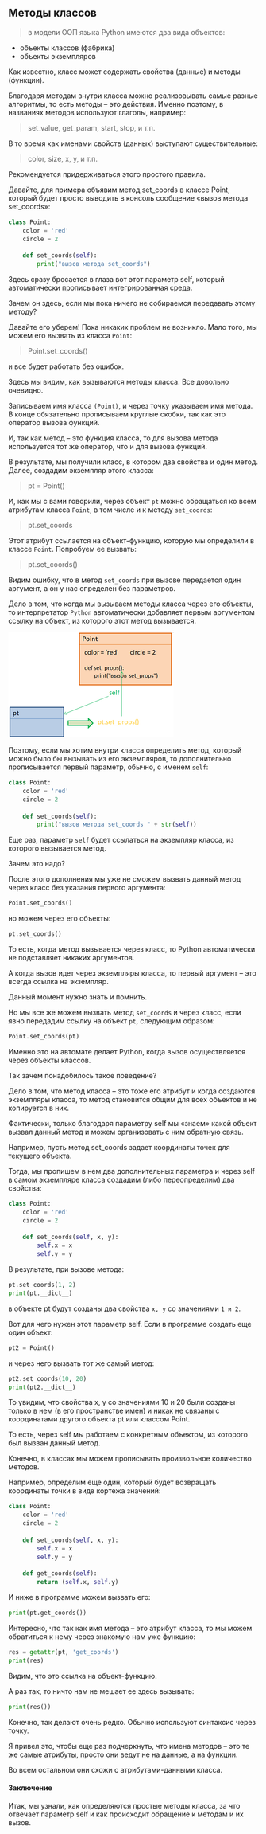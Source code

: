 ## Методы классов

> в модели ООП языка Python имеются два вида объектов:

* объекты классов (фабрика)
* объекты экземпляров

Как известно, класс может содержать свойства (данные) и методы (функции).

Благодаря методам внутри класса можно реализовывать самые разные алгоритмы, то есть методы – это действия. Именно поэтому, в названиях методов используют глаголы, например:

> set_value, get_param, start, stop, и т.п.

В то время как именами свойств (данных) выступают существительные:

> color, size, x, y, и т.п.

Рекомендуется придерживаться этого простого правила.

Давайте, для примера объявим метод set_coords в классе Point, который будет просто выводить в консоль сообщение «вызов метода set_coords»:
```python
class Point:
    color = 'red'
    circle = 2
 
    def set_coords(self):
        print("вызов метода set_coords")
```

Здесь сразу бросается в глаза вот этот параметр self, который автоматически прописывает интегрированная среда. 

Зачем он здесь, если мы пока ничего не собираемся передавать этому методу? 

Давайте его уберем! Пока никаких проблем не возникло. Мало того, мы можем его вызвать из класса `Point`:

> Point.set_coords()

и все будет работать без ошибок. 

Здесь мы видим, как вызываются методы класса. Все довольно очевидно. 

Записываем имя класса `(Point)`, и через точку указываем имя метода. В конце обязательно прописываем круглые скобки, так как это оператор вызова функций. 

И, так как метод – это функция класса, то для вызова метода используется тот же оператор, что и для вызова функций.

В результате, мы получили класс, в котором два свойства и один метод. Далее, создадим экземпляр этого класса:

> pt = Point()

И, как мы с вами говорили, через объект `pt` можно обращаться ко всем атрибутам класса `Point`, в том числе и к методу `set_coords`:

> pt.set_coords

Этот атрибут ссылается на объект-функцию, которую мы определили в классе `Point`. Попробуем ее вызвать:

> pt.set_coords()


Видим ошибку, что в метод `set_coords` при вызове передается один аргумент, а он у нас определен без параметров. 

Дело в том, что когда мы вызываем методы класса через его объекты, то интерпретатор `Python` автоматически добавляет первым аргументом ссылку на объект, из которого этот метод вызывается.

![](img/class-methods.png)

Поэтому, если мы хотим внутри класса определить метод, который можно было бы вызывать из его экземпляров, то дополнительно прописывается первый параметр, обычно, с именем `self`:

```python
class Point:
    color = 'red'
    circle = 2
 
    def set_coords(self):
        print("вызов метода set_coords " + str(self))
```

Еще раз, параметр `self` будет ссылаться на экземпляр класса, из которого вызывается метод. 

Зачем это надо? 

После этого дополнения мы уже не сможем вызвать данный метод через класс без указания первого аргумента:

```python
Point.set_coords()
```

но можем через его объекты:

```python
pt.set_coords()
```

То есть, когда метод вызывается через класс, то Python автоматически не подставляет никаких аргументов.

А когда вызов идет через экземпляры класса, то первый аргумент – это всегда ссылка на экземпляр.

Данный момент нужно знать и помнить.

Но мы все же можем вызвать метод `set_coords` и через класс, если явно передадим ссылку на объект `pt`, следующим образом:

```python
Point.set_coords(pt)
```
Именно это на автомате делает Python, когда вызов осуществляется через объекты классов.

Так зачем понадобилось такое поведение? 

Дело в том, что метод класса – это тоже его атрибут и когда создаются экземпляры класса, то метод становится общим для всех объектов и не копируется в них. 

Фактически, только благодаря параметру self мы «знаем» какой объект вызвал данный метод и можем организовать с ним обратную связь.

Например, пусть метод set_coords задает координаты точек для текущего объекта. 

Тогда, мы пропишем в нем два дополнительных параметра и через self в самом экземпляре класса создадим (либо переопределим) два свойства:

```python
class Point:
    color = 'red'
    circle = 2
 
    def set_coords(self, x, y):
        self.x = x
        self.y = y
```
В результате, при вызове метода:

```python
pt.set_coords(1, 2)
print(pt.__dict__)
```

в объекте pt будут созданы два свойства `x, y` со значениями `1 и 2`. 

Вот для чего нужен этот параметр self. Если в программе создать еще один объект:

```python
pt2 = Point()
```
и через него вызвать тот же самый метод:

```python
pt2.set_coords(10, 20)
print(pt2.__dict__)
```

То увидим, что свойства x, y со значениями 10 и 20 были созданы только в нем (в его пространстве имен) и никак не связаны с координатами другого объекта pt или классом Point. 

То есть, через self мы работаем с конкретным объектом, из которого был вызван данный метод.

Конечно, в классах мы можем прописывать произвольное количество методов. 

Например, определим еще один, который будет возвращать координаты точки в виде кортежа значений:

```python
class Point:
    color = 'red'
    circle = 2
 
    def set_coords(self, x, y):
        self.x = x
        self.y = y
 
    def get_coords(self):
        return (self.x, self.y)
```
И ниже в программе можем вызвать его:
```python
print(pt.get_coords())

```
Интересно, что так как имя метода – это атрибут класса, то мы можем обратиться к нему через знакомую нам уже функцию:

```python
res = getattr(pt, 'get_coords')
print(res)
```
Видим, что это ссылка на объект-функцию. 

А раз так, то ничто нам не мешает ее здесь вызывать:
```python
print(res())
```
Конечно, так делают очень редко. Обычно используют синтаксис через точку. 

Я привел это, чтобы еще раз подчеркнуть, что имена методов – это те же самые атрибуты, просто они ведут не на данные, а на функции. 

Во всем остальном они схожи с атрибутами-данными класса.

#### Заключение
Итак, мы узнали, как определяются простые методы класса, за что отвечает параметр self и как происходит обращение к методам и их вызов. 